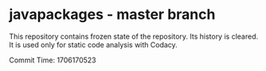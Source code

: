# javapackages - master branch

This repository contains frozen state of the repository.
Its history is cleared. It is used only for static code
analysis with Codacy.

Commit Time: 1706170523